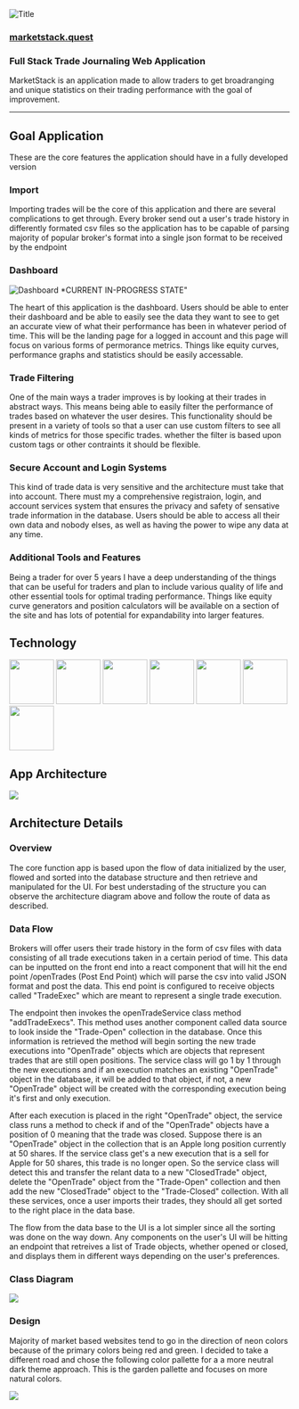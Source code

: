 <img src="ReadMeImages\Title.png" alt="Title" style="margin: auto;">

### [marketstack.quest](marketstack.quest)
### Full Stack Trade Journaling Web Application


MarketStack is an application made to allow traders to get broadranging and unique statistics on their trading performance with the goal of improvement.

---

## Goal Application

These are the core features the application should have in a fully developed version

### Import

Importing trades will be the core of this application and there are several complications to get through. Every broker send out a user's trade history in differently formated csv files so the application has to be capable of parsing majority of popular broker's format into a single json format to be received by the endpoint

### Dashboard
<img src="ReadMeImages\Dashboard.png" alt="Dashboard">
*CURRENT IN-PROGRESS STATE"

The heart of this application is the dashboard. Users should be able to enter their dashboard and be able to easily see the data they want to see to get an accurate view of what their performance has been in whatever period of time. This will be the landing page for a logged in account and this page will focus on various forms of permorance metrics. Things like equity curves, performance graphs and statistics should be easily accessable.

### Trade Filtering

One of the main ways a trader improves is by looking at their trades in abstract ways. This means being able to easily filter the performance of trades based on whatever the user desires. This functionality should be present in a variety of tools so that a user can use custom filters to see all kinds of metrics for those specific trades. whether the filter is based upon custom tags or other contraints it should be flexible.

### Secure Account and Login Systems

This kind of trade data is very sensitive and the architecture must take that into account. There must my a comprehensive registraion, login, and account services system that ensures the privacy and safety of sensative trade information in the database. Users should be able to access all their own data and nobody elses, as well as having the power to wipe any data at any time.

### Additional Tools and Features
Being a trader for over 5 years I have a deep understanding of the things that can be useful for traders and plan to include various quality of life and other essential tools for optimal trading performance. Things like equity curve generators and position calculators will be available on a section of the site and has lots of potential for expandability into larger features.

## Technology
<p style="margin:auto;">
<img src="ReadMeImages\SpringBoot.png" width="80px" height="80px" style="display: inline;">
<img src="ReadMeImages\Kotlin.png" width="80px" height="80px" style="display: inline;">
<img src="ReadMeImages\TypeScript.png" width="80px" height="80px" style="display: inline;">
<img src="ReadMeImages\react.png" width="80px" height="80px" style="display: inline;">
<img src="ReadMeImages\mongodb.png" width="80px" height="80px" style="display: inline;">
<img src="ReadMeImages\html.png" width="80px" height="80px" style="display: inline;">
<img src="ReadMeImages\css.png" width="80px" height="80px" style="display: inline; margin-right: 5px;">
</p>

## App Architecture
 <img src="ReadMeImages\MarketStackArchitecture.png">

 ## Architecture Details

 ### Overview
The core function app is based upon the flow of data initialized by the user, flowed and sorted into the database structure and then retrieve and manipulated for the UI. For best understading of the structure you can observe the architecture diagram above and follow the route of data as described.

### Data Flow
Brokers will offer users their trade history in the form of csv files with data consisting of all trade executions taken in a certain period of time. This data can be inputted on the front end into a react component that will hit the end point /openTrades (Post End Point) which will parse the csv into valid JSON format and post the data. This end point is configured to receive objects called "TradeExec" which are meant to represent a single trade execution.

The endpoint then invokes the openTradeService class method "addTradeExecs". This method uses another component called data source to look inside the "Trade-Open" collection in the database. Once this information is retrieved the method will begin sorting the new trade executions into "OpenTrade" objects which are objects that represent trades that are still open positions. The service class will go 1 by 1 through the new executions and if an execution matches an existing "OpenTrade" object in the database, it will be added to that object, if not, a new "OpenTrade" object will be created with the corresponding execution being it's first and only execution. 

After each execution is placed in the right "OpenTrade" object, the service class runs a method to check if and of the "OpenTrade" objects have a position of 0 meaning that the trade was closed. Suppose there is an "OpenTrade" object in the collection that is an Apple long position currently at 50 shares. If the service class get's a new execution that is a sell for Apple for 50 shares, this trade is no longer open. So the service class will detect this and transfer the relant data to a new "ClosedTrade" object, delete the "OpenTrade" object from the "Trade-Open" collection and then add the new "ClosedTrade" object to the "Trade-Closed" collection. With all these services, once a user imports their trades, they should all get sorted to the right place in the data base.

The flow from the data base to the UI is a lot simpler since all the sorting was done on the way down. Any components on the user's UI will be hitting an endpoint that retreives a list of Trade objects, whether opened or closed, and displays them in different ways depending on the user's preferences.

### Class Diagram
 
 <img src="ReadMeImages\ClassDiagram.png" style="margin: auto;">

### Design

Majority of market based websites tend to go in the direction of neon colors because of the primary colors being red and green. I decided to take a different road and chose the following color pallette for a a more neutral dark theme approach. This is the garden pallette and focuses on more natural colors.

<img src="ReadMeImages\Pallette.png" style="margin: auto;">
